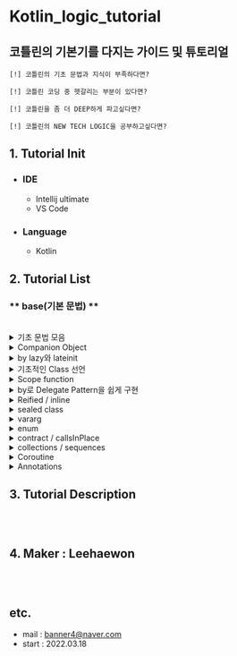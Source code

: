 # Kotlin_logic_tutorial

## 코틀린의 기본기를 다지는 가이드 및 튜토리얼

    [!] 코틀린의 기초 문법과 지식이 부족하다면?

    [!] 코틀린 코딩 중 헷갈리는 부분이 있다면?

    [!] 코틀린을 좀 더 DEEP하게 파고싶다면?

    [!] 코틀린의 NEW TECH LOGIC을 공부하고싶다면?

## 1. Tutorial Init

-   ### IDE
    -   Intellij ultimate
    -   VS Code
-   ### Language
    -   Kotlin

## 2. Tutorial List

### ** base(기본 문법) **

<br>
<details>
  <summary> 기초 문법 모음 </summary>
  <br>
  <p>1. var/val</p>
  <p>2. nullable(?와 !!)</p>
  <p>3. 조건식</p>
  <p>4. Any와 instanceof</p>
  <p>5. When</p>
  <p>6. loop(for, while)</p>
  <p>7. null과 not-null(안전 호출, 엘비스 연산자)</p>
  <p>8. object</p>
  <p>9. pair와 triple</p>
  <p>10. const val</p>
  <p>11. Destructuring Declaration</p>
  <p>12. 변수 값으로 활용할 수 있는 try/catch 와 if절</p>
  <p>base/BaseGrammer.kt</p>
</details>
<details>
  <summary> Companion Object </summary>
  <br>
  <p>companion object는 간단하게, Java에서의 static한 느낌의 singleton object 라고 이해하면 된다.</p>
  <p>base/CompanionObject.kt</p>
</details>
<details>
  <summary> by lazy와 lateinit </summary>
  <br>
  <p>lateinit은 처음 값의 Type만 지정해주고, 실제 값까지 함께 선언하지 않는다. 이후에 값을 지정해줘야 함</p>
  <p>by lazy는 read-only 느낌으로, 변할 수 있는 값을 활용해 고정 값을 대입할 때 주로 사용된다. val만 선언 가능</p>
  <p>base/Lazy.kt</p>
</details>
<details>
  <summary> 기초적인 Class 선언 </summary>
  <br>
  <p>case 1. default 선언</p>
  <p>case 2. 생성자의 parameter가 없을 경우 () 생략 가능</p>
  <p>case 3. class parameter에 var/val 변수를 선언하면, 클래스 내부 멤버변수 및 생성자 선언을 동시에 할 d수 있다.</p>
  <p>case 4. class parameter에 일반 변수를 받게 되면, 클래스 내부 멤버변수로 선언되지 않는다.</p>
  <p>case 5. class parameter로 받은 일반 변수 값을 클래스 내부 멤버변수에 초기화한다.</p>
  <p>case 6. init(기본 생성자가 호출된 직후 바로 실행되는 코드 블럭</p>
  <p>case 7. constructor(보조 생성자. 추가적인 생성자 함수를 작성하고 싶을 때 활용)</p>
  <p>case 8. class parameter에 받은 일반 변수의 Default 값 설정 가능.</p>
  <p>case 9. open class</p>
  <p>case 10. 상속과 구현 차이</p>
  <p>case 11. protected 및 internal</p>c
  <p>case 12. nested class / inner class</p>
  <p>case 13. inner class의 outer class 자원 사용 방법</p>
  <p>case 14. data class</p>
  <p>base/BaseClass.kt</p>
</details>
<details>
  <summary> Scope function </summary>
  <br>
  <p>Scope function은 상위 Context Object를 코드 블럭 내에서 활용해 만들고, 이를 실행할 수 있게 하는 함수. (자유롭게 연계 가능)</p>
  <p>let</p>
  <p>run</p>
  <p>apply</p>
  <p>also</p>
  <p>with</p>
  <p>takeIf / takeUnless</p>
  <p>base/Scope.kt</p>
</details>
<details>
  <summary> by로 Delegate Pattern을 쉽게 구현 </summary>
  <br>
  <p>Delegate Pattern은 디자인 패턴 중 하나로, 어떤 기능을 자신이 처리하지 않고 다른 객체(대리인)에 위임시켜서 그 객체가 일을 처리하도록 하는 것</p>
  <p>다른 객체(대리인)가 만들어놓은 방식(코드) 그대로 가져와서 사용해야하는데, 인터페이스다보니 사용할 때마다 그대로 코드를 가져오는 것은 낭비.</p>
  <p>-> by 키워드를 통해 interface를 구현한 parameter 객체의 코드를 그대로 가져올 필요가 없고, overriding하지 않아도 된다.</p>
  <p>base/Delegate.kt</p>
</details>
<details>
  <summary> Reified / inline </summary>
  <br>
  <p>Reified는 Kotlin -> Java의 Runtime 시점에 Generic Type을 알고 싶을 때 사용. Reified를 사용하게 되면 Generic Class Type 정보까지 함께 전달 가능</p>
  <p>(참고) 무조건 inline 과 함께 사용해야 한다.</p>
  <p>inline function는 inline function은 kotlin -> java의 컴파일 단계에서 "함수 호출 = invoke" 방식이 아닌 "코드 복사" 방식으로 코드 변환해줌.</p>
  <p>base/Reified.kt</p>
</details>
<details>
  <summary> sealed class </summary>
  <br>
  <p>sealed class를 super class로 하는 하위 클래스(child class)의 종류를 제한하고, 이를 컴파일러에게 알려주기 위해 사용.</p>
  <p>-> Enum과의 가장 큰 차이점은, Enum은 single instance 이지만, sealed class는 여러 개의 하위 클래스 객체를 생성할 수 있다.</p>
  <p>base/Sealed.kt</p>
</details>
<details>
  <summary> vararg </summary>
  <br>
  <p>가변인자. 즉, 매개변수의 개수를 동적으로 지정해 줄 수 있게 하는 변수.</p>
  <p>base/Vararg.kt</p>
</details>
<details>
  <summary> enum </summary>
  <br>
  <p>Enum은 Kotlin에선, Comparable Interface를 구현하는 Abstarct class.</p>
  <p>base/Enum.kt</p>
</details>
<details>
  <summary> contract / callsInPlace </summary>
  <br>
  <p>contract는 함수가 컴파일러가 이해하는 방식으로 동작을 명시적으로 설명할 수 있도록 한다.</p>
  <p>callsInPlace는  람다 함수를 사용할 때, 그 함수의 호출 횟수를 명시적으로 컴파일러에게 이해시켜주기 위해 사용</p>
  <p>contract/Contract.kt</p>
</details>
<details>
  <summary> collections / sequences </summary>
  <br>
  <p>collections : eager evaluation. 즉시 실행</p>
  <p>sequences : lazy evaluation. 늦은 실행. kotlin에서 Collections와 마찬가지로 Iterable한 자료구조</p>
  <p>collections/Sequences.kt</p>
</details>
<details>
  <summary> Coroutine </summary>
  <br>
  <p>suspend function</p>
  <p>비동기 실행중인 coroutine 함수를 잠시 중지시킬 수 있는 함수를 설정(표시)한 것.</p>
  <p>coroutine/SuspendFunc.kt</p>
</details>
<details>
  <summary> Annotations </summary>
  <br>
  <p>Kotlin -> Java로 컴파일되는 과정에서 활용되는 Annotations.</p>
  <p>@JvmField</p>
  <p>@JvmStatic</p>
  <p>@JvmName</p>
  <p>@Throws</p>
  <p>@JvmOverloads</p>
  <p>@JvmInline</p>
  <p>(특별추가) value class</p>
  <p>jvm/Annotations.kt</p>
</details>

## 3. Tutorial Description

<br/>
<br/>

## 4. Maker : Leehaewon

<br/>
<br/>

## etc.

-   mail : banner4@naver.com
-   start : 2022.03.18
